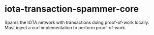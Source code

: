 # iota-transaction-spammer-core
Spams the IOTA network with transactions doing proof-of-work locally. Must inject a curl implementation to perform proof-of-work.
